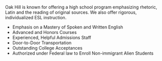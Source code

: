 Oak Hill is known for offering a high school program emphasizing rhetoric, Latin and the reading of original sources. We also offer rigorous, individualized ESL instruction.

* Emphasis on a Mastery of Spoken and Written English
* Advanced and Honors Courses
* Experienced, Helpful Admissions Staff
* Door-to-Door Transportation
* Outstanding College Acceptances
* Authorized under Federal law to Enroll Non-immigrant Alien Students